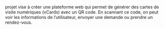 projet vise à créer une plateforme web qui permet de générer des cartes de visite numériques (vCards) avec un QR code. En scannant ce code, on peut voir les informations de l’utilisateur, envoyer une demande ou prendre un rendez-vous.
